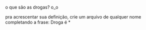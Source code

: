 o que são as drogas? o_o

pra acrescentar sua definição, crie um arquivo de qualquer nome completando a frase:
Droga é *
